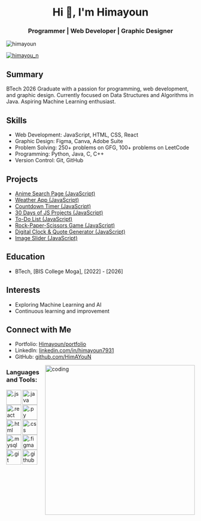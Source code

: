 
<h1 align="center">Hi 👋, I'm Himayoun</h1>
<h3 align="center">Programmer | Web Developer | Graphic Designer</h3>

<p align="left"> <img src="https://komarev.com/ghpvc/?username=himayoun&label=Profile%20views&color=0e75b6&style=flat" alt="himayoun" /> </p>

<p align="left"> <a href="https://www.linkedin.com/in/himayoun7931/" target="blank"><img src="https://img.shields.io/badge/LinkedIn-Follow-9cf" alt="himayou_n" /></a> </p>



## Summary
BTech 2026 Graduate with a passion for programming, web development, and graphic design. Currently focused on Data Structures and Algorithms in Java. Aspiring Machine Learning enthusiast.

## Skills
- Web Development: JavaScript, HTML, CSS, React
- Graphic Design: Figma, Canva, Adobe Suite
- Problem Solving: 250+ problems on GFG, 100+ problems on LeetCode
- Programming: Python, Java, C, C++
- Version Control: Git, GitHub

## Projects
- [Anime Search Page (JavaScript)](https://himayoun.github.io/30DaysOfJs/LearningJSAfter30Days/animePage/index.html)
- [Weather App (JavaScript)](https://himayoun.github.io/30DaysOfJs/week3/WeatherApp/index.html)
- [Countdown Timer (JavaScript)](https://himayoun.github.io/30DaysOfJs/week2/moreOnSameTopics/countDownTimer/index.html)
- [30 Days of JS Projects (JavaScript)](https://himayoun.github.io/30DaysOfJs/)
- [To-Do List (JavaScript)](https://himayoun.github.io/30DaysOfJs/week2/moreOnSameTopics/ToDolist/toDoList.html)
- [Rock-Paper-Scissors Game (JavaScript)](https://himayoun.github.io/30DaysOfJs/week3/Rock,Paper,Scissors/index.html)
- [Digital Clock & Quote Generator (JavaScript)](https://himayoun.github.io/30DaysOfJs/week3/digital_clock/index.html)
- [Image Slider (JavaScript)](https://himayoun.github.io/30DaysOfJs/week4/image_Slider/index.html)

## Education
- BTech, [BIS College Moga], [2022] - [2026]

## Interests
- Exploring Machine Learning and AI
- Continuous learning and improvement

## Connect with Me
- Portfolio: [Himayoun/portfolio](https://himayoun.github.io/portfolio/)
- LinkedIn: [linkedin.com/in/himayoun7931](https://www.linkedin.com/in/himayoun7931/)
- GitHub: [github.com/HimAYouN](https://github.com/HimAYouN)

<img align="right" alt="coding" width="400" src="https://miro.medium.com/max/1360/1*IRGHmiGsa16stedQvIaZfw.gif"/>


<h3 align="left">Languages and Tools:</h3>
<p align="left"> 
  
<img align="left" alt=".js" width="40" src="https://himayoun.github.io/portfolio/Images/Skills/js.png"/>
<img align="left" alt=".java" width="40" src="https://himayoun.github.io/portfolio/Images/Skills/java.png"/>
<img align="left" alt=".react" width="40" src="https://himayoun.github.io/portfolio/Images/Skills/react.png"/>
<img align="left" alt=".py" width="40" src="https://himayoun.github.io/portfolio/Images/Skills/python.png"/>
<img align="left" alt=".html" width="40" src="https://himayoun.github.io/portfolio/Images/Skills/html.png"/>
<img align="left" alt=".css" width="40" src="https://himayoun.github.io/portfolio/Images/Skills/css.png"/>
<br>
<br>
<br>
<img align="left" alt=".mysql" width="40" src="https://himayoun.github.io/portfolio/Images/Skills/mysql.png"/>
<img align="left" alt=".figma" width="40" src="https://himayoun.github.io/portfolio/Images/Skills/figma.png"/>
<img align="left" alt=".git" width="40" color="white" src="https://himayoun.github.io/portfolio/Images/Skills/git.png"/>
<img align="left" alt=".github" width="40" src="https://himayoun.github.io/portfolio/Images/Skills/github.png"/>


</p>
